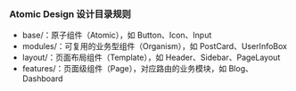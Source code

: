 ### Atomic Design 设计目录规则

- base/：原子组件（Atomic），如 Button、Icon、Input
- modules/：可复用的业务型组件（Organism），如 PostCard、UserInfoBox
- layout/：页面布局组件（Template），如 Header、Sidebar、PageLayout
- features/：页面级组件（Page），对应路由的业务模块，如 Blog、Dashboard
